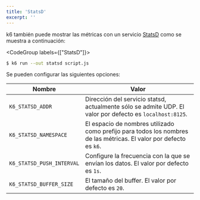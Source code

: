 ```yaml
---
title: 'StatsD'
excerpt: ''
---
```


k6 también puede mostrar las métricas con un servicio [StatsD](https://github.com/statsd/statsd) como se muestra a continuación:

<CodeGroup labels={["StatsD"]}>

```bash
$ k6 run --out statsd script.js
```

</CodeGroup>

Se pueden configurar las siguientes opciones:

| Nombre                      | Valor                                                                                                  |
| ------------------------- | ------------------------------------------------------------------------------------------------------ |
| `K6_STATSD_ADDR`          | Dirección del servicio statsd, actualmente sólo se admite UDP. El valor por defecto es `localhost:8125`. |
| `K6_STATSD_NAMESPACE`     | El espacio de nombres utilizado como prefijo para todos los nombres de las métricas. El valor por defecto es `k6`.                    |
| `K6_STATSD_PUSH_INTERVAL` | Configure la frecuencia con la que se envían los datos. El valor por defecto es `1s`.                     |
| `K6_STATSD_BUFFER_SIZE`   | El tamaño del buffer. El valor por defecto es `20`.                                                            |
